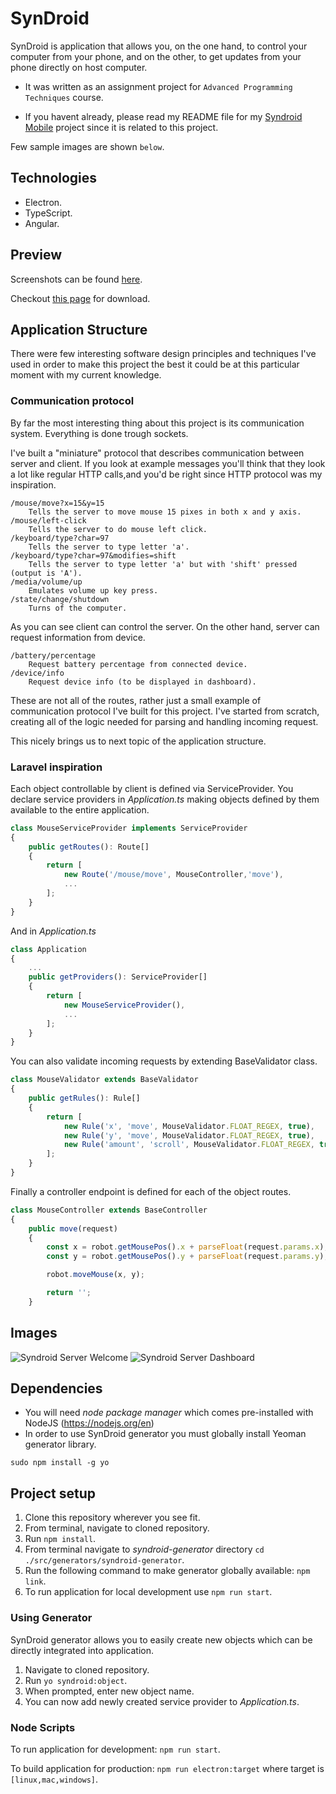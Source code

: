 # SynDroid

SynDroid is application that allows you, on the one hand, to control your computer from your phone, and on the other, to get updates from your phone directly on host computer.

- It was written as an assignment project for `Advanced Programming Techniques` course.

- If you havent already, please read my README file for my [Syndroid Mobile](https://github.com/aleksa-sukovic/syndroid-mobile) project since it is related to this project.

Few sample images are shown `below`.

## Technologies
- Electron.
- TypeScript.
- Angular.

## Preview

Screenshots can be found [here](https://ibb.co/album/goZpFa).

Checkout [this page](https://github.com/users/aleksa-sukovic/projects/1) for download.

## Application Structure

There were few interesting software design principles and techniques I've used in order to make this project the best it could be at this particular moment with my current knowledge.

### Communication protocol

By far the most interesting thing about this project is its communication system. Everything is done trough sockets.

I've built a "miniature" protocol that describes communication between server and client. If you look at example messages you'll think that they look a lot like regular HTTP calls,and you'd be right since HTTP protocol was my inspiration.
   
    /mouse/move?x=15&y=15
        Tells the server to move mouse 15 pixes in both x and y axis.
    /mouse/left-click
        Tells the server to do mouse left click.
    /keyboard/type?char=97
        Tells the server to type letter 'a'.
    /keyboard/type?char=97&modifies=shift
        Tells the server to type letter 'a' but with 'shift' pressed (output is 'A').
    /media/volume/up
        Emulates volume up key press.
    /state/change/shutdown
        Turns of the computer.

As you can see client can control the server. On the other hand, server can request information from device.

    /battery/percentage
        Request battery percentage from connected device.
    /device/info
        Request device info (to be displayed in dashboard).

These are not all of the routes, rather just a small example of communication protocol I've built for this project. I've started from scratch, creating all of the logic needed for parsing and handling incoming request.

This nicely brings us to next topic of the application structure.

### Laravel inspiration

Each object controllable by client is defined via ServiceProvider. You declare service providers in *Application.ts* making objects defined by them available to the entire application. 

```typescript
class MouseServiceProvider implements ServiceProvider
{
    public getRoutes(): Route[]
    {
        return [
            new Route('/mouse/move', MouseController,'move'),
            ...
        ];
    }
}
```

And in *Application.ts*

```typescript 
class Application
{
    ...
    public getProviders(): ServiceProvider[]
    {
        return [
            new MouseServiceProvider(),
            ...
        ];
    }
}
```

You can also validate incoming requests by extending BaseValidator class.

```javascript
class MouseValidator extends BaseValidator
{
    public getRules(): Rule[]
    {
        return [
            new Rule('x', 'move', MouseValidator.FLOAT_REGEX, true),
            new Rule('y', 'move', MouseValidator.FLOAT_REGEX, true),
            new Rule('amount', 'scroll', MouseValidator.FLOAT_REGEX, true),
        ];
    }
}
```

Finally a controller endpoint is defined for each of the object routes.

```javascript
class MouseController extends BaseController 
{
    public move(request) 
    {
        const x = robot.getMousePos().x + parseFloat(request.params.x);
        const y = robot.getMousePos().y + parseFloat(request.params.y);

        robot.moveMouse(x, y);

        return '';
    }
```

## Images

![Syndroid Server Welcome](https://drive.google.com/uc?export=view&id=1mb6MhRxs8O8_qJP5h_bhwn5niz2R1j2_)
![Syndroid Server Dashboard](https://drive.google.com/uc?export=view&id=1cnZmIaNJPkO6sYNge4Lcmf8zjStQDNGo)

## Dependencies
* You will need *node package manager* which comes pre-installed with NodeJS (https://nodejs.org/en)
* In order to use SynDroid generator you must globally install Yeoman generator library.
```
sudo npm install -g yo
```

## Project setup

1. Clone this repository wherever you see fit.
2. From terminal, navigate to cloned repository.
4. Run `npm install`.
4. From terminal navigate to *syndroid-generator* directory `cd ./src/generators/syndroid-generator`.
5. Run the following command to make generator globally available: `npm link`.
6. To run application for local development use `npm run start`.

### Using Generator
SynDroid generator allows you to easily create new objects which can be directly integrated into application.

1. Navigate to cloned repository.
2. Run `yo syndroid:object`.
3. When prompted, enter new object name.
4. You can now add newly created service provider to *Application.ts*.

### Node Scripts
To run application for development: `npm run start`.

To build application for production: `npm run electron:target` where target is `[linux,mac,windows]`.
